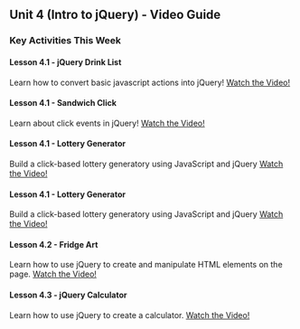 ## Unit 4 (Intro to jQuery) - Video Guide


### Key Activities This Week

#### Lesson 4.1 - jQuery Drink List

Learn how to convert basic javascript actions into jQuery!
[Watch the Video!](https://www.youtube.com/watch?v=9_9-NeU2L_U)

#### Lesson 4.1 - Sandwich Click

Learn about click events in jQuery!
[Watch the Video!](https://www.youtube.com/watch?v=6BLReDBUZRk)

#### Lesson 4.1 - Lottery Generator

Build a click-based lottery generatory using JavaScript and jQuery
[Watch the Video!](https://www.youtube.com/watch?v=Nh4wxhzePIs)

#### Lesson 4.1 - Lottery Generator

Build a click-based lottery generatory using JavaScript and jQuery
[Watch the Video!](https://www.youtube.com/watch?v=Nh4wxhzePIs)

#### Lesson 4.2 - Fridge Art

Learn how to use jQuery to create and manipulate HTML elements on the page.
[Watch the Video!](https://www.youtube.com/watch?v=gC529k3KzmE)

#### Lesson 4.3 - jQuery Calculator

Learn how to use jQuery to create a calculator.
[Watch the Video!](https://youtu.be/yKE7016Ioxc)